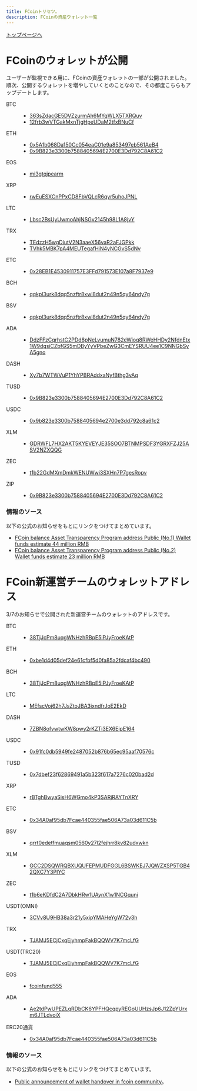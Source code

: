 ```yaml
---
title: FCoinトリセツ。
description: FCoinの資産ウォレット一覧
---
```


[トップページへ](./)

# FCoinのウォレットが公開

ユーザーが監視できる用に、FCoinの資産ウォレットの一部が公開されました。  
順次、公開するウォレットを増やしていくとのことなので、その都度こちらもアップデートします。

<dl>
    <dt>
        BTC
    </dt>
    <dd>
        <ul>
            <li>
                <a href="https://www.blockchain.com/btc/address/363sZdacGE5DVZzurmAh6MYqWLX5TXRQuv" target="_brank">
                    363sZdacGE5DVZzurmAh6MYqWLX5TXRQuv
                </a>
            </li>
            <li>
                <a href="https://www.blockchain.com/btc/address/12frb3wVTGakMxnTjgHpeUDaM2tfxBNuCf" target="_brank">
                    12frb3wVTGakMxnTjgHpeUDaM2tfxBNuCf
                </a>
            </li>
        </ul>
    </dd>
</dl>

<dl>
    <dt>
        ETH
    </dt>
    <dd>
        <ul>
            <li>
                <a href="https://etherscan.io/address/0x5A1b068Da150Cc054eaC01e9a853497eb561AeB4" target="_brank">
                    0x5A1b068Da150Cc054eaC01e9a853497eb561AeB4
                </a>
            </li>
            <li>
                <a href="https://etherscan.io/address/0x9B823e3300b7588405694E2700E3Dd792C8A61C2" target="_brank">
                    0x9B823e3300b7588405694E2700E3Dd792C8A61C2
                </a>
            </li>
        </ul>
    </dd>
</dl>


<dl>
    <dt>
        EOS
    </dt>
    <dd>
        <ul>
            <li>
                <a href="https://bloks.io/account/mi3gtqjpearm" target="_brank">
                    mi3gtqjpearm
                </a>
            </li>
        </ul>
    </dd>
</dl>

 
<dl>
    <dt>
        XRP
    </dt>
    <dd>
        <ul>
            <li>
                <a href="https://bithomp.com/explorer/rwEuESXCnPPxCD8FbVQLcR6qyr5uhoJPNL" target="_brank">
                    rwEuESXCnPPxCD8FbVQLcR6qyr5uhoJPNL
                </a>
            </li>
        </ul>
    </dd>
</dl>


<dl>
    <dt>
        LTC
    </dt>
    <dd>
        <ul>
            <li>
                <a href="https://blockchair.com/litecoin/address/Lbsc2BsUyUwmoAhjNSGv2145h98L1A8jvY" target="_brank">
                    Lbsc2BsUyUwmoAhjNSGv2145h98L1A8jvY
                </a>
            </li>
        </ul>
    </dd>
</dl>

 
<dl>
    <dt>
        TRX
    </dt>
    <dd>
        <ul>
            <li>
                <a href="https://www.trxplorer.io/address/TEdzzH5wgDiutV2N3aaeX56vaR2aFJGPkk" target="_brank">
                    TEdzzH5wgDiutV2N3aaeX56vaR2aFJGPkk
                </a>
            </li>
            <li>
                <a href="https://www.trxplorer.io/address/TVhk5MBK7pA4MEUTegafHiN4yNCGvS5dNv" target="_brank">
                    TVhk5MBK7pA4MEUTegafHiN4yNCGvS5dNv
                </a>
            </li>
        </ul>
    </dd>
</dl>

<dl>
    <dt>
        ETC
    </dt>
    <dd>
        <ul>
            <li>
                <a href="https://etcblockexplorer.com/addr/0x28eb1e4530911757e3ffd791573e107a8f7937e9" target="_brank">
                    0x28EB1E4530911757E3FFd791573E107a8F7937e9
                </a>
            </li>
        </ul>
    </dd>
</dl>

<dl>
    <dt>
        BCH
    </dt>
    <dd>
        <ul>
            <li>
                <a href="https://explorer.bitcoin.com/bch/address/bitcoincash:qqkpl3urk8dqq5nzftr8xwl8dut2n49n5qy64ndy7g" target="_brank">
                    qqkpl3urk8dqq5nzftr8xwl8dut2n49n5qy64ndy7g
                </a>
            </li>
        </ul>
    </dd>
</dl>


<dl>
    <dt>
        BSV
    </dt>
    <dd>
        <ul>
            <li>
                <a href="https://blockchair.com/bitcoin-sv/address/qqkpl3urk8dqq5nzftr8xwl8dut2n49n5qy64ndy7g" target="_brank">
                    qqkpl3urk8dqq5nzftr8xwl8dut2n49n5qy64ndy7g
                </a>
            </li>
        </ul>
    </dd>
</dl>


<dl>
    <dt>
        ADA
    </dt>
    <dd>
        <ul>
            <li>
                <a href="https://cardanoexplorer.com/address/DdzFFzCqrhstC2PDd8pNeLvumuN782eWioq8RWeHHDy2NfdnEtx1W9dgsiCZbfGS5mDByYyVPbeZwG3CmEYSRUU4ee1C9NNGbSyA5gno" target="_brank">
                    DdzFFzCqrhstC2PDd8pNeLvumuN782eWioq8RWeHHDy2NfdnEtx1W9dgsiCZbfGS5mDByYyVPbeZwG3CmEYSRUU4ee1C9NNGbSyA5gno
                </a>
            </li>
        </ul>
    </dd>
</dl>

<dl>
    <dt>
        DASH
    </dt>
    <dd>
        <ul>
            <li>
                <a href="https://chainz.cryptoid.info/dash/address.dws?Xy7b7WTWVuP1YhYPBRAddxaNyfBthg3vAq.htm" target="_brank">
                    Xy7b7WTWVuP1YhYPBRAddxaNyfBthg3vAq
                </a>
            </li>
        </ul>
    </dd>
</dl>
 
<dl>
    <dt>
        TUSD
    </dt>
    <dd>
        <ul>
            <li>
                <a href="https://etherscan.io/address/0x9b823e3300b7588405694e2700e3dd792c8a61c2" target="_brank">
                    0x9B823e3300b7588405694E2700E3Dd792C8A61C2
                </a>
            </li>
        </ul>
    </dd>
</dl>
 

<dl>
    <dt>
        USDC
    </dt>
    <dd>
        <ul>
            <li>
                <a href="https://etherscan.io/address/0x9b823e3300b7588405694e2700e3dd792c8a61c2" target="_brank">
                    0x9b823e3300b7588405694e2700e3dd792c8a61c2
                </a>
            </li>
        </ul>
    </dd>
</dl>
 
<dl>
    <dt>
        XLM
    </dt>
    <dd>
        <ul>
            <li>
                <a href="https://stellarchain.io/address/GDRWFL7HX2AKT5KYEVEYJE35SOO7BTNMPSDF3YGRXFZJ25ASV2NZXQQG" target="_brank">
                    GDRWFL7HX2AKT5KYEVEYJE35SOO7BTNMPSDF3YGRXFZJ25ASV2NZXQQG
                </a>
            </li>
        </ul>
    </dd>
</dl>

 
<dl>
    <dt>
        ZEC
    </dt>
    <dd>
        <ul>
            <li>
                <a href="https://explorer.zcha.in/accounts/t1b22GdMXmDmkWENUWwi3SXHn7P7gesRopv" target="_brank">
                    t1b22GdMXmDmkWENUWwi3SXHn7P7gesRopv
                </a>
            </li>
        </ul>
    </dd>
</dl>

<dl>
    <dt>
        ZIP
    </dt>
    <dd>
        <ul>
            <li>
                <a href="https://etherscan.io/address/0x9B823e3300b7588405694E2700E3Dd792C8A61C2" target="_brank">
                    0x9B823e3300b7588405694E2700E3Dd792C8A61C2
                </a>
            </li>
        </ul>
    </dd>
</dl>


### 情報のソース

以下の公式のお知らせをもとにリンクをつけてまとめています。

- [FCoin balance Asset Transparency Program address Public (No.1) Wallet funds estimate 44 million RMB](https://fcoin.zendesk.com/hc/en-us/articles/360043806874-FCoin-balance-Asset-Transparency-Program-address-Public-No-1-Wallet-funds-estimate-44-million-RMB)
- [FCoin balance Asset Transparency Program address Public (No.2) Wallet funds estimate 23 million RMB](https://fcoin.zendesk.com/hc/en-us/articles/360044308133-FCoin-balance-Asset-Transparency-Program-address-Public-No-2-Wallet-funds-estimate-23-million-RMB)


# FCoin新運営チームのウォレットアドレス

3/7のお知らせで公開された新運営チームのウォレットのアドレスです。

<dl>
    <dt>
        BTC
    </dt>
    <dd>
        <ul>
            <li>
                <a href="https://www.blockchain.com/btc/address/38TjJcPm8uqgWNHzhRBpE5iPJyFroeKAtP" target="_brank">
                    38TjJcPm8uqgWNHzhRBpE5iPJyFroeKAtP
                </a>
            </li>
        </ul>
    </dd>
</dl>

<dl>
    <dt>
        ETH
    </dt>
    <dd>
        <ul>
            <li>
                <a href="https://etherscan.io/address/0xbe1d4d05def24e61cfbf5d0fa85a2fdcaf4bc490" target="_brank">
                    0xbe1d4d05def24e61cfbf5d0fa85a2fdcaf4bc490
                </a>
            </li>
        </ul>
    </dd>
</dl>

<dl>
    <dt>
        BCH
    </dt>
    <dd>
        <ul>
            <li>
                <a href="https://explorer.bitcoin.com/bch/address/bitcoincash:38TjJcPm8uqgWNHzhRBpE5iPJyFroeKAtP" target="_brank">
                    38TjJcPm8uqgWNHzhRBpE5iPJyFroeKAtP
                </a>
            </li>
        </ul>
    </dd>
</dl>

<dl>
    <dt>
        LTC
    </dt>
    <dd>
        <ul>
            <li>
                <a href="https://blockchair.com/litecoin/address/MEfscVoj62h7JsZtoJBA3ixndfrJoE2EkD" target="_brank">
                    MEfscVoj62h7JsZtoJBA3ixndfrJoE2EkD
                </a>
            </li>
        </ul>
    </dd>
</dl>

<dl>
    <dt>
        DASH
    </dt>
    <dd>
        <ul>
            <li>
                <a href="https://chainz.cryptoid.info/dash/address.dws?7ZBN8ofvwtwKW8pwy2rKZTi3EX6EipE164.htm" target="_brank">
                    7ZBN8ofvwtwKW8pwy2rKZTi3EX6EipE164
                </a>
            </li>
        </ul>
    </dd>
</dl>

<dl>
    <dt>
        USDC
    </dt>
    <dd>
        <ul>
            <li>
                <a href="https://etherscan.io/address/0x91fc0db5949fe2487052b876b65ec95aaf70576c" target="_brank">
                    0x91fc0db5949fe2487052b876b65ec95aaf70576c
                </a>
            </li>
        </ul>
    </dd>
</dl>

<dl>
    <dt>
        TUSD
    </dt>
    <dd>
        <ul>
            <li>
                <a href="https://etherscan.io/address/0x7dbef23f62869491a5b323f617a7276c020bad2d" target="_brank">
                    0x7dbef23f62869491a5b323f617a7276c020bad2d
                </a>
            </li>
        </ul>
    </dd>
</dl>

<dl>
    <dt>
        XRP
    </dt>
    <dd>
        <ul>
            <li>
                <a href="https://bithomp.com/explorer/rBTghBwyaSisH6WGmo4kP3SARjRAYTnXRY" target="_brank">
                    rBTghBwyaSisH6WGmo4kP3SARjRAYTnXRY
                </a>
            </li>
        </ul>
    </dd>
</dl>

<dl>
    <dt>
        ETC
    </dt>
    <dd>
        <ul>
            <li>
                <a href="https://etcblockexplorer.com/addr/0x34A0af95db7Fcae440355fae506A73a03d611C5b" target="_brank">
                    0x34A0af95db7Fcae440355fae506A73a03d611C5b
                </a>
            </li>
        </ul>
    </dd>
</dl>

<dl>
    <dt>
        BSV
    </dt>
    <dd>
        <ul>
            <li>
                <a href="https://blockchair.com/bitcoin-sv/address/qrrt0edetfmuaqsm0560y27l2fejhrr8kv82udxwkn" target="_brank">
                    qrrt0edetfmuaqsm0560y27l2fejhrr8kv82udxwkn
                </a>
            </li>
        </ul>
    </dd>
</dl>

<dl>
    <dt>
        XLM
    </dt>
    <dd>
        <ul>
            <li>
                <a href="https://stellarchain.io/address/GCC2DSQWRQBXUQUFEPMUDFGGL6BSWKEJ7JQWZXSP5TGB42QXC7Y3PIYC" target="_brank">
                    GCC2DSQWRQBXUQUFEPMUDFGGL6BSWKEJ7JQWZXSP5TGB42QXC7Y3PIYC
                </a>
            </li>
        </ul>
    </dd>
</dl>

<dl>
    <dt>
        ZEC
    </dt>
    <dd>
        <ul>
            <li>
                <a href="https://explorer.zcha.in/accounts/t1b6eKDfdC2A7DbkHRw1UAynX1w1NCGquni" target="_brank">
                    t1b6eKDfdC2A7DbkHRw1UAynX1w1NCGquni
                </a>
            </li>
        </ul>
    </dd>
</dl>

<dl>
    <dt>
        USDT(OMNI)
    </dt>
    <dd>
        <ul>
            <li>
                <a href="https://www.blockchain.com/btc/address/3CVv8U9HB38a3r21y5xipYMAHeYgW72v3h" target="_brank">
                    3CVv8U9HB38a3r21y5xipYMAHeYgW72v3h
                </a>
            </li>
        </ul>
    </dd>
</dl>

<dl>
    <dt>
        TRX
    </dt>
    <dd>
        <ul>
            <li>
                <a href="https://www.trxplorer.io/address/TJAMJ5ECjCxqEjyhmpFakBQQWV7K7mcLfG" target="_brank">
                    TJAMJ5ECjCxqEjyhmpFakBQQWV7K7mcLfG
                </a>
            </li>
        </ul>
    </dd>
</dl>

<dl>
    <dt>
        USDT(TRC20)
    </dt>
    <dd>
        <ul>
            <li>
                <a href="https://www.trxplorer.io/address/TJAMJ5ECjCxqEjyhmpFakBQQWV7K7mcLfG" target="_brank">
                    TJAMJ5ECjCxqEjyhmpFakBQQWV7K7mcLfG
                </a>
            </li>
        </ul>
    </dd>
</dl>

<dl>
    <dt>
        EOS
    </dt>
    <dd>
        <ul>
            <li>
                <a href="https://bloks.io/account/fcoinfund555" target="_brank">
                    fcoinfund555
                </a>
            </li>
        </ul>
    </dd>
</dl>

<dl>
    <dt>
        ADA
    </dt>
    <dd>
        <ul>
            <li>
                <a href="https://cardanoexplorer.com/address/Ae2tdPwUPEZLqRDbCK6YPFHQcqpyREGoUUHzsJp6J12ZpYUrxm6JTLdvoiX" target="_brank">
                    Ae2tdPwUPEZLqRDbCK6YPFHQcqpyREGoUUHzsJp6J12ZpYUrxm6JTLdvoiX
                </a>
            </li>
        </ul>
    </dd>
</dl>

<dl>
    <dt>
        ERC20通貨
    </dt>
    <dd>
        <ul>
            <li>
                <a href="https://etherscan.io/address/0x34A0af95db7Fcae440355fae506A73a03d611C5b" target="_brank">
                    0x34A0af95db7Fcae440355fae506A73a03d611C5b
                </a>
            </li>
        </ul>
    </dd>
</dl>

### 情報のソース

以下の公式のお知らせをもとにリンクをつけてまとめています。

- [Public announcement of wallet handover in fcoin community](https://fcoin.zendesk.com/hc/en-us/articles/360044144474-Public-announcement-of-wallet-handover-in-fcoin-community)。

